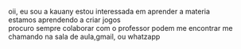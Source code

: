 

<!---
kauanydasilva/kauanydasilva is a ✨ special ✨ repository because its `README.md` (this file) appears on your GitHub profile.
You can click the Preview link to take a look at your changes.
--->
oii, eu sou a kauany 
estou interessada em aprender a materia  
 estamos aprendendo a criar jogos  
procuro sempre colaborar com o professor 
podem me encontrar me chamando na sala de aula,gmail, ou whatzapp  
